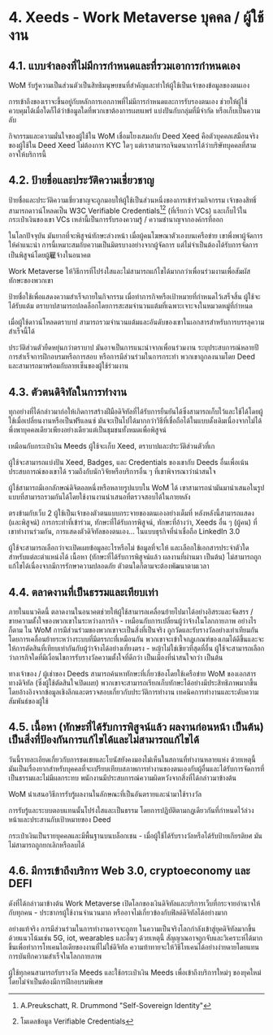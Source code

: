 # 4. Xeeds - Work Metaverse บุคคล / ผู้ใช้งาน

## 4.1. แบบจำลองที่ไม่มีการกำหนดและที่รวมเอาการกำหนดเอง

WoM รับรู้ความเป็นส่วนตัวเป็นสิทธิมนุษยชนที่สำคัญและทำให้ผู้ใช้เป็นเจ้าของข้อมูลของตนเอง

การเข้าถึงของเราจะขึ้นอยู่กับหลักการเอกภาพที่ไม่มีการกำหนดและการรับรองตนเอง ช่วยให้ผู้ใช้ควบคุมได้เมื่อใดก็ได้ว่าข้อมูลใดที่พวกเขาต้องการเผยแพร่ แบ่งปันกับกลุ่มที่มีจำกัด หรือเก็บเป็นความลับ

กิจกรรมและความมั่นใจของผู้ใช้ใน WoM เชื่อมโยงเสมอกับ Deed Xeed คือตัวบุคคลเสมือนจริงของผู้ใช้ใน Deed Xeed ไม่ต้องการ KYC ใดๆ แต่เราสามารถจินตนาการได้ว่าบริษัทบุคคลที่สามอาจให้บริการนี้

## 4.2. ป้ายชื่อและประวัติความเชี่ยวชาญ

ป้ายชื่อและประวัติความเชี่ยวชาญจะถูกมอบให้ผู้ใช้เป็นส่วนหนึ่งของการเข้าร่วมกิจกรรม เจ้าของสิทธิ์สามารถดาวน์โหลดเป็น W3C Verifiable Credentials[^7][^8] (ที่เรียกว่า VCs) และเก็บไว้ในกระเป๋าเงินของเขา VCs เหล่านี้เป็นการรับรองความรู้ / ความชำนาญจากองค์กรที่ออก

ในโลกปัจจุบัน มันยากที่จะพิสูจน์ทักษะล่วงหน้า เมื่อผู้คนโฆษณาตัวเองบนเครือข่าย เขาพึ่งพาผู้จัดการให้คำแนะนำ การนี้เหมาะสมกับความเป็นมิตรบางอย่างจากผู้จัดการ แต่ไม่จำเป็นต้องได้รับการจัดการเป็นพิสูจน์โดยผู้雇จ้างในอนาคต

Work Metaverse ให้วิธีการที่โปร่งใสและไม่สามารถแก้ไขได้มากกว่าเพื่อนร่วมงานเพื่อสัมผัสทักษะของพวกเขา

ป้ายชื่อใช้เพื่อแสดงความสำเร็จภายในกิจกรรม เมื่อทำภารกิจหรือเป้าหมายที่กำหนดไว้เสร็จสิ้น ผู้ใช้จะได้รับแต้ม ตราบาปสามารถปลดล็อกโดยการสะสมจำนวนแต้มที่เฉพาะเจาะจงในหมวดหมู่ที่กำหนด

เมื่อผู้ใช้ดาวน์โหลดตราบาป สามารถรวมจำนวนแต้มและอันดับของเขาในเอกสารสำหรับการบรรลุความสำเร็จนี้ได้

ประวัติส่วนตัวยืดหยุ่นกว่าตราบาป มันอาจเป็นการแนะนำจากเพื่อนร่วมงาน ระบุประสบการณ์หลายปี การสำเร็จการฝึกอบรมหรือการสอบ หรือการมีส่วนร่วมในการกระทำ พวกเขาถูกลงนามโดย Deed และสามารถมาพร้อมกับลายเซ็นของผู้ใช้ร่วมงาน

## 4.3. ตัวตนดิจิทัลในการทำงาน

ทุกอย่างที่ได้กล่าวมาก่อให้เกิดการสร้างฝีมือดิจิทัลที่ได้รับการยืนยันได้ซึ่งสามารถเก็บไว้และใช้ได้โดยผู้ใช้เมื่อเปลี่ยนงานหรือเป็นฟรีแลนซ์ มันจะเป็นไปได้มากกว่าวิธีที่เชื่อถือได้ในแบบดั้งเดิมเนื่องจากไม่ได้พึ่งพาบุคคลเดียวเพียงอย่างเดียวแต่เป็นชุมชนทั้งหมดเพื่อพิสูจน์

เหมือนกับกระเป๋าเงิน Meeds ผู้ใช้จะเก็บ Xeed, ตราบาปและประวัติส่วนตัวที่เก

ผู้ใช้จะสามารถแบ่งปัน Xeed, Badges, และ Credentials ของเขากับ Deeds อื่นเพื่อเน้นประสบการณ์ของเขาได้ รวมถึงกับนักวิจัยหรือบริการอื่น ๆ ที่เขาพิจารณาว่าน่าสนใจ

ผู้ใช้สามารถมีเอกลักษณ์ดิจิตอลหนึ่งหรือหลายรูปแบบใน WoM ได้ เขาสามารถนำมันมานำเสนอในรูปแบบที่สามารถรวมกันได้โดยใช้งานงานนำเสนอที่ตรวจสอบได้ในภายหลัง

ตรงข้ามกับเว็บ 2 ผู้ใช้เป็นเจ้าของตัวตนแบบกระจายของตนเองอย่างเต็มที่ หลังหลังนี้สามารถแสดง (และพิสูจน์) การกระทำที่เข้าร่วม, ทักษะที่ได้รับการพิสูจน์, ทักษะที่อ้างว่า, Xeeds อื่น ๆ (ผู้คน) ที่เขาทำงานร่วมกัน, การแสดงตัวดิจิทัลของตนเอง... ในแบบธุรกิจที่น่าเชื่อถือ LinkedIn 3.0

ผู้ใช้จะสามารถเลือกว่าจะเปิดเผยข้อมูลอะไรหรือไม่ ข้อมูลที่จะให้ และเลือกใช้เอกสารประจำตัวใดสำหรับแต่ละตำแหน่งได้ เนื้อหา (ทักษะที่ได้รับการพิสูจน์แล้ว ผลงานที่ผ่านมา เป็นต้น) ไม่สามารถถูกแก้ไขได้เนื่องจากมีการรักษาความปลอดภัย ตัวตนใดก็ตามจะต้องพัฒนาตามเวลา

## 4.4. ตลาดงานที่เป็นธรรมและเทียบเท่า

ภายในแนวคิดนี้ ตลาดงานในอนาคตช่วยให้ผู้ใช้สามารถเคลื่อนย้ายไปมาได้อย่างอิสระและจัดสรร / ขายความตั้งใจของพวกเขาในระหว่างภารกิจ - เหมือนกับการเปลี่ยนผู้ว่าจ้างในโลกกายภาพ อย่างไรก็ตาม ใน WoM การมีส่วนร่วมของพวกเขาจะเป็นสิ่งที่เป็นจริง ถูกวัดและรับรางวัลอย่างเท่าเทียมกัน โดยการเคลื่อนย้ายระหว่างระบบที่มีตรรกะที่เหมือนกัน พวกเขาจะเข้าใจกฎเกณฑ์ของเกมได้ดีขึ้นและจะให้การตัดสินที่เทียบเท่ากันกับผู้ว่าจ้างได้อย่างเที่ยงตรง - หญ้าไม่ใช่เขียวที่สุดที่อื่น ผู้ใช้จะสามารถเลือกว่าภารกิจใดที่มีเงื่อนไขการรับรางวัลความตั้งใจที่ดีกว่า เป็นเมืองที่น่าสนใจกว่า เป็นต้น

ทางเจ้าของ / ผู้เช่าของ Deeds สามารถค้นหาทักษะที่เกี่ยวข้องโดยใช้เครือข่าย WoM ของเอกสารทางดิจิทัล (ซึ่งผู้ใช้ตัดสินใจเปิดเผย) พวกเขาจะสามารถเรียกเก็บทักษะได้อย่างมีประสิทธิภาพมากขึ้นโดยอ้างอิงจากข้อมูลเชิงลึกและตรวจสอบเกี่ยวกับประวัติการทำงาน เทคนิคการทำงานและระดับความสัมพันธ์ของผู้ใช้

## 4.5. เนื้อหา (ทักษะที่ได้รับการพิสูจน์แล้ว ผลงานก่อนหน้า เป็นต้น) เป็นสิ่งที่ป้องกันการแก้ไขได้และไม่สามารถแก้ไขได้

วันนี้รายละเอียดเกี่ยวกับการชดเชยและโบนัสยังคงมองไม่เห็นในสถานที่ทำงานหลายแห่ง ด้วยเหตุนี้ มันเป็นเรื่องยากสำหรับบุคคลที่จะเปรียบเทียบสภาพการทำงานของตนเองกับผู้อื่นและได้รับการจัดการที่เป็นธรรมและไม่มีผลกระทบ พนักงานมีประสบการณ์ความผิดหวังจากสิ่งที่ได้กล่าวมาข้างต้น

WoM นำเสนอวิธีการรับรู้ผลงานในลักษณะที่เป็นอันตรายและนำมาใช้รางวัล

การรับรู้และระบบตอบแทนนั้นโปร่งใสและเป็นธรรม โดยการปฏิบัติตามกฎเดียวกันที่กำหนดไว้ล่วงหน้าและประสานกับเป้าหมายของ Deed

กระเป๋าเงินเป็นรายบุคคลและมีพื้นฐานบนบล็อกเชน - เมื่อผู้ใช้ได้รับรางวัลหรือได้รับป้ายเกียรติยศ มันไม่สามารถถูกยกเลิกหรือลบได้

## 4.6. มีการเข้าถึงบริการ Web 3.0, cryptoeconomy และ DEFI

ดังที่ได้กล่าวมาข้างต้น Work Metaverse เปิดโลกของเงินดิจิทัลและบริการเว็บที่กระจายอำนาจให้กับทุกคน - ประชากรผู้ใช้งานจำนวนมาก หรืออาจไม่เกี่ยวข้องกับฟิลด์ดิจิทัลได้อย่างมาก

อย่างแท้จริง การมีส่วนร่วมในการทำงานอาจจะถูกท ในความเป็นจริงโลกกำลังเข้าสู่ยุคดิจิทัลมากขึ้นด้วยแนวโน้มเช่น 5G, iot, wearables และอื่นๆ ด้วยเหตุนี้ สัญญาณอาจถูกจับและวิเคราะห์ได้มากขึ้นเพื่อทำการโทเคนไอเดียของงานที่ไม่ใช่ดิจิทัล ความท้าทายจะให้วิธีโทเคนได้อย่างง่ายดายโดยแทนการบันทึกความสำเร็จในโลกกายภาพ

ผู้ใช้ทุกคนสามารถรับรางวัล Meeds และใช้กระเป๋าเงิน Meeds เพื่อเข้าถึงบริการใหม่ๆ ของยุคใหม่โดยไม่จำเป็นต้องมีการฝึกอบรมพิเศษ

[^7]: A.Preukschatt, R. Drummond "Self-Sovereign Identity"
[^8]: โมเดลข้อมูล Verifiable Credentials
